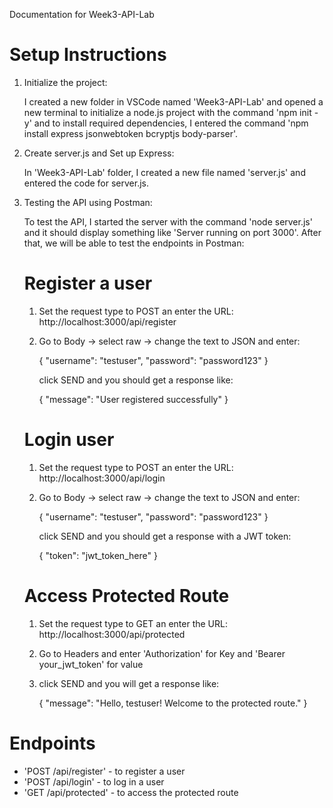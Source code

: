 Documentation for Week3-API-Lab

# Setup Instructions 

1. Initialize the project:
   
      I created a new folder in VSCode named 'Week3-API-Lab' and opened a new
   terminal to initialize a node.js project with the command 'npm init -y' and
   to install required dependencies, I entered the command 'npm install express
   jsonwebtoken bcryptjs body-parser'.
   
3. Create server.js and Set up Express:
   
      In 'Week3-API-Lab' folder, I created a new file named 'server.js' and entered
   the code for server.js.
   
5. Testing the API using Postman:
   
      To test the API, I started the server with the command 'node server.js' and it
   should display something like 'Server running on port 3000'. After that, we will be
   able to test the endpoints in Postman:
   
   # Register a user
     1. Set the request type to POST an enter the URL: http://localhost:3000/api/register
     2. Go to Body -> select raw -> change the text to JSON and enter:
        
          {
              "username": "testuser",
              "password": "password123"
          }
        
        click SEND and you should get a response like:

          {
              "message": "User registered successfully"
          }
        
   # Login user
     1. Set the request type to POST an enter the URL: http://localhost:3000/api/login
     2. Go to Body -> select raw -> change the text to JSON and enter:
        
          {
              "username": "testuser",
              "password": "password123"
           }

        click SEND and you should get a response with a JWT token:

          {
              "token": "jwt_token_here"
          }
        
   # Access Protected Route
     1. Set the request type to GET an enter the URL: http://localhost:3000/api/protected
     2. Go to Headers and enter 'Authorization' for Key and 'Bearer your_jwt_token' for value
     3. click SEND and you will get a response like:
        
          {
              "message": "Hello, testuser! Welcome to the protected route."
          }

# Endpoints 
- 'POST /api/register' - to register a user
- 'POST /api/login' - to log in a user
- 'GET /api/protected' - to access the protected route
